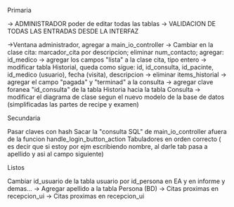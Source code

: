 Primaria

-> ADMINISTRADOR poder de editar todas las tablas
-> VALIDACION DE TODAS LAS ENTRADAS DESDE LA INTERFAZ


->Ventana administrador, agregar a main_io_controller
-> Cambiar en la clase cita: marcador_cita por descripcion; eliminar  num_contacto; agregar: id_medico
-> agregar los campos "lista" a la clase cita, tipo entero
-> modificar tabla Historial, queda como sigue: id, id_consulta, id_pacinte, id_medico (usuario), fecha (visita), descripcion
-> eliminar items_historial
-> agregar el campo "pagada" y "terminad" a la consulta
-> agregar clave foranea "id_consulta" de la tabla Historia hacia la tabla Consulta
-> modificar el diagrama de clase segun el nuevo modelo de la base de datos (simplificadas las partes de recipe y examen)



Secundaria

Pasar claves con hash
Sacar la "consulta SQL" de main_io_controller afuera de la funcion handle_login_button_action
Tabuladores en orden correcto ( es decir que si estoy por ejm escribiendo nombre, al darle tab pasa a apellido y asi al campo siguiente)


Listos

Cambiar id_usuario de la tabla usuario por id_persona en EA y en informe y demas...
-> Agregar apellido a la tabla Persona (BD)
-> Citas proximas en recepcion_ui
-> Citas proximas en recepcion_ui
